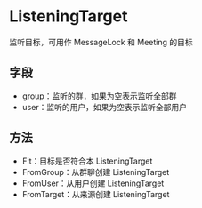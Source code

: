 # ListeningTarget

监听目标，可用作 MessageLock 和 Meeting 的目标

## 字段
- group：监听的群，如果为空表示监听全部群
- user：监听的用户，如果为空表示监听全部用户

## 方法
- Fit：目标是否符合本 ListeningTarget
- FromGroup：从群聊创建 ListeningTarget
- FromUser：从用户创建 ListeningTarget
- FromTarget：从来源创建 ListeningTarget